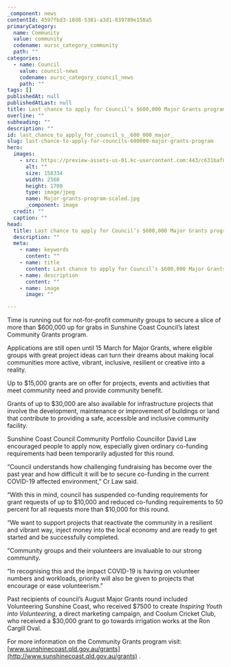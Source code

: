 ```yaml
---
_component: news
contentId: 4597fbd3-18d8-5381-a3d1-839789e158a5
primaryCategory:
  name: Community
  value: community
  codename: oursc_category_community
  path: ""
categories:
  - name: Council
    value: council-news
    codename: oursc_category_council_news
    path: ""
tags: []
publishedAt: null
publishedAtLast: null
title: Last chance to apply for Council’s $600,000 Major Grants program
overline: ""
subheading: ""
description: ""
id: last_chance_to_apply_for_council_s__600_000_major_
slug: last-chance-to-apply-for-councils-600000-major-grants-program
hero:
  images:
    - src: https://preview-assets-us-01.kc-usercontent.com:443/c631baf8-1b46-001f-580c-d0001b68b4a8/b1d18c2f-27bc-4efa-9aac-f9578a0dfe0b/Major-grants-program-scaled.jpg
      alt: ""
      size: 158334
      width: 2560
      height: 1708
      type: image/jpeg
      name: Major-grants-program-scaled.jpg
      _component: image
  credit: ""
  caption: ""
head:
  title: Last chance to apply for Council’s $600,000 Major Grants program
  description: ""
  meta:
    - name: keywords
      content: ""
    - name: title
      content: Last chance to apply for Council’s $600,000 Major Grants program
    - name: description
      content: ""
    - name: image
      image: ""

---
```

Time is running out for not-for-profit community groups to secure a slice of more than $600,000 up for grabs in Sunshine Coast Council’s latest Community Grants program.

Applications are still open until 15 March for Major Grants, where eligible groups with great project ideas can turn their dreams about making local communities more active, vibrant, inclusive, resilient or creative into a reality.

Up to $15,000 grants are on offer for projects, events and activities that meet community need and provide community benefit.

Grants of up to $30,000 are also available for infrastructure projects that involve the development, maintenance or improvement of buildings or land that contribute to providing a safe, accessible and inclusive community facility.  

Sunshine Coast Council Community Portfolio Councillor David Law encouraged people to apply now, especially given ordinary co-funding requirements had been temporarily adjusted for this round.

“Council understands how challenging fundraising has become over the past year and how difficult it will be to secure co-funding in the current COVID-19 affected environment,” Cr Law said.

“With this in mind, council has suspended co-funding requirements for grant requests of up to $10,000 and reduced co-funding requirements to 50 percent for all requests more than $10,000 for this round.

“We want to support projects that reactivate the community in a resilient and vibrant way, inject money into the local economy and are ready to get started and be successfully completed.

“Community groups and their volunteers are invaluable to our strong community.

“In recognising this and the impact COVID-19 is having on volunteer numbers and workloads, priority will also be given to projects that encourage or ease volunteerism.” 

Past recipients of council’s August Major Grants round included Volunteering Sunshine Coast, who received $7500 to create *Inspiring Youth into Volunteering*, a direct marketing campaign, and Coolum Cricket Club, who received a $30,000 grant to go towards irrigation works at the Ron Cargill Oval.

For more information on the Community Grants program visit: [www.sunshinecoast.qld.gov.au/grants](http://www.sunshinecoast.qld.gov.au/grants)
.
